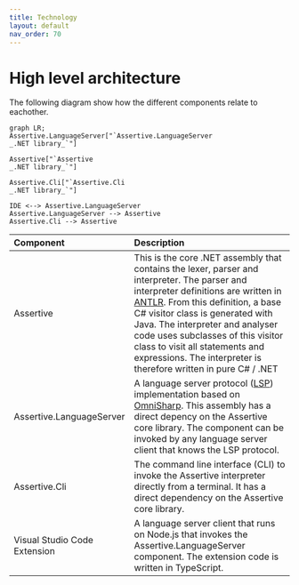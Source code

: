```yaml
---
title: Technology
layout: default
nav_order: 70
---
```


# High level architecture
The following diagram show how the different components relate to eachother.
```mermaid
graph LR;
Assertive.LanguageServer["`Assertive.LanguageServer
_.NET library_`"]

Assertive["`Assertive
_.NET library_`"]

Assertive.Cli["`Assertive.Cli
_.NET library_`"]

IDE <--> Assertive.LanguageServer
Assertive.LanguageServer --> Assertive
Assertive.Cli --> Assertive
```

| Component        | Description          | 
|:-------------|:------------------|
| Assertive           | This is the core .NET assembly that contains the lexer, parser and interpreter. The parser and interpreter definitions are written in [ANTLR](https://www.antlr.org/). From this definition, a base C# visitor class is generated with Java. The interpreter and analyser code uses subclasses of this visitor class to visit all statements and expressions. The interpreter is therefore written in pure C# / .NET | 
| Assertive.LanguageServer | A language server protocol ([LSP](https://microsoft.github.io/language-server-protocol/)) implementation based on [OmniSharp](https://github.com/OmniSharp/csharp-language-server-protocol). This assembly has a direct depency on the Assertive core library. The component can be invoked by any language server client that knows the LSP protocol.|
| Assertive.Cli           | The command line interface (CLI) to invoke the Assertive interpreter directly from a terminal. It has a direct dependency on the Assertive core library.  | 
| Visual Studio Code Extension           | A language server client that runs on Node.js that invokes the Assertive.LanguageServer component. The extension code is written in TypeScript.   | 


